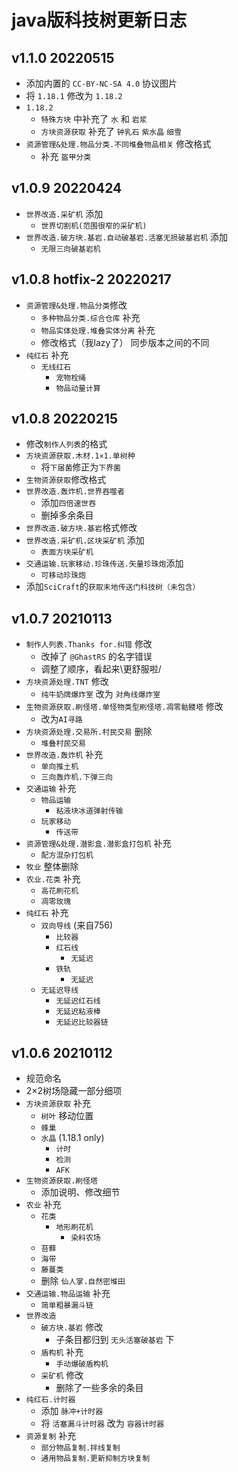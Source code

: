 # java版科技树更新日志

## v1.1.0 20220515

- 添加内置的 `CC-BY-NC-SA 4.0` 协议图片
- 将 `1.18.1` 修改为 `1.18.2`
- `1.18.2`
  - `特殊方块` 中补充了 `水` 和 `岩浆`
  - `方块资源获取` 补充了 `钟乳石` `紫水晶` `细雪`
- `资源管理&处理.物品分类.不同堆叠物品相关` 修改格式
  - 补充 `盔甲分类`
## v1.0.9 20220424

- `世界改造.采矿机` 添加
  - `世界切割机(范围很窄的采矿机)`
- `世界改造.破方块.基岩.自动破基岩.活塞无损破基岩机` 添加
  - `无限三向破基岩机`

## v1.0.8 hotfix-2 20220217

- `资源管理&处理.物品分类`修改
  - `多种物品分类.综合仓库` 补充
  - `物品实体处理.堆叠实体分离` 补充
  - 修改格式（我lazy了） 同步版本之间的不同
- `纯红石` 补充
  - `无线红石`
    - `宠物栓绳`
    - `物品动量计算`

## v1.0.8 20220215

- 修改`制作人列表`的格式
- `方块资源获取.木材.1×1.单树种`
  - 将`下届菌`修正为`下界菌`
- `生物资源获取`修改格式
- `世界改造.轰炸机.世界吞噬者`
  - 添加`四倍速世吞`
  - 删掉多余条目
- `世界改造.破方块.基岩`格式修改
- `世界改造.采矿机.区块采矿机` 添加
  - `表面方块采矿机`
- `交通运输.玩家移动.珍珠传送.矢量珍珠炮`添加
  - `可移动珍珠炮`
- 添加`SciCraft`的`获取末地传送门科技树（未包含）`

## v1.0.7 20210113

- `制作人列表.Thanks for.纠错` 修改
  - 改掉了 `@GhastRS` 的名字错误
  - 调整了顺序，看起来\更舒服啦/
- `方块资源处理.TNT` 修改
  - `纯牛奶牌爆炸室` 改为 `对角线爆炸室`
- `生物资源获取.刷怪塔.单怪物类型刷怪塔.凋零骷髅塔` 修改
  - 改为`AI寻路`
- `方块资源处理.交易所.村民交易` 删除
  - `堆叠村民交易`
- `世界改造.轰炸机` 补充
  - `单向推土机`
  - `三向轰炸机.下弹三向`
- `交通运输` 补充
  - `物品运输`
    - `粘液块冰道弹射传输`
  - `玩家移动`
    - `传送带`
- `资源管理&处理.潜影盒.潜影盒打包机` 补充
  - `配方混杂打包机`
- `牧业` 整体删除
- `农业.花类` 补充
  - `高花刷花机`
  - `凋零玫瑰`
- `纯红石` 补充 
  - `双向导线` (来自756)
    - `比较器`
    - `红石线`
      - `无延迟`
    - `铁轨`
      - `无延迟`
  - `无延迟导线`
    - `无延迟红石线`
    - `无延迟粘液棒`
    - `无延迟比较器链`

## v1.0.6 20210112
- 规范命名
- 2×2树场隐藏一部分细项
- `方块资源获取` 补充
  - `树叶` 移动位置
  - `蜂巢`
  - `水晶` (1.18.1 only)
    - `计时`
    - `检测`
    - `AFK`
- `生物资源获取.刷怪塔`
  - 添加说明、修改细节
- `农业` 补充
  - `花类`
    - `地形刷花机`
      - `染料农场`
  - `苔藓`
  - `海带`
  - `藤蔓类`
  - 删除 `仙人掌.自然密堆田`
- `交通运输.物品运输` 补充
  - `简单粗暴漏斗链`
- `世界改造`
  - `破方块.基岩` 修改
    - 子条目都归到 `无头活塞破基岩` 下
  - `盾构机` 补充
    - `手动爆破盾构机`
  - `采矿机` 修改
    - 删除了一些多余的条目
- `纯红石.计时器`
  - 添加 `脉冲+计时器`
  - 将 `活塞漏斗计时器` 改为 `容器计时器`
- `资源复制` 补充
  - `部分物品复制.拌线复制`
  - `通用物品复制.更新抑制方块复制`